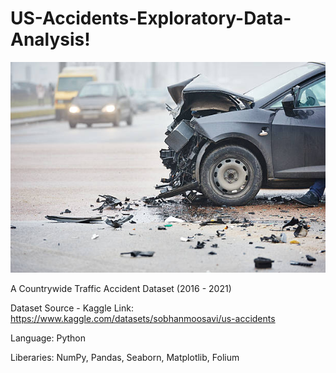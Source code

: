 # US-Accidents-Exploratory-Data-Analysis!
![](AccidentImage.jpg)

A Countrywide Traffic Accident Dataset (2016 - 2021)


Dataset Source - Kaggle
Link: https://www.kaggle.com/datasets/sobhanmoosavi/us-accidents

Language: Python

Liberaries: NumPy,
            Pandas,
            Seaborn,
            Matplotlib,
            Folium
